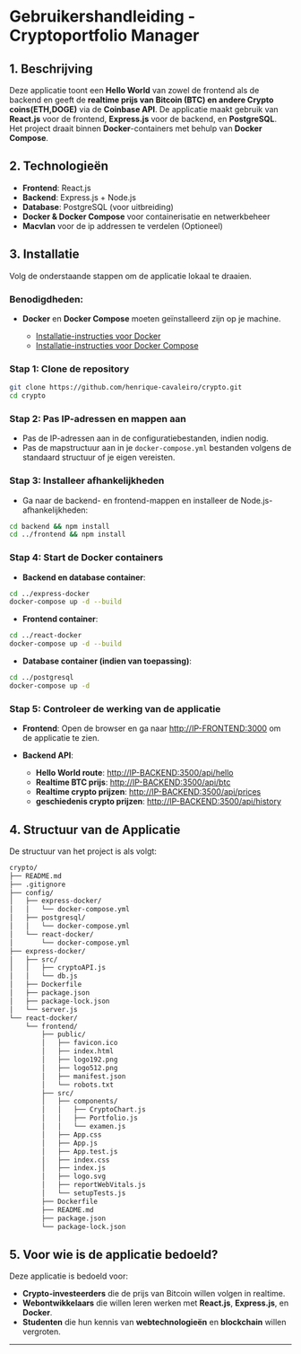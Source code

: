 # **Gebruikershandleiding - Cryptoportfolio Manager**

## 1. **Beschrijving**

Deze applicatie toont een **Hello World** van zowel de frontend als de backend en geeft de **realtime prijs van Bitcoin (BTC) en andere Crypto coins(ETH,DOGE)** via de **Coinbase API**. De applicatie maakt gebruik van **React.js** voor de frontend, **Express.js** voor de backend, en **PostgreSQL**. Het project draait binnen **Docker**-containers met behulp van **Docker Compose**.

## 2. **Technologieën**

* **Frontend**: React.js
* **Backend**: Express.js + Node.js
* **Database**: PostgreSQL (voor uitbreiding)
* **Docker & Docker Compose** voor containerisatie en netwerkbeheer
* **Macvlan** voor de ip addressen te verdelen (Optioneel)

## 3. **Installatie**

Volg de onderstaande stappen om de applicatie lokaal te draaien.

### Benodigdheden:

* **Docker** en **Docker Compose** moeten geïnstalleerd zijn op je machine.

  * [Installatie-instructies voor Docker](https://docs.docker.com/get-docker/)
  * [Installatie-instructies voor Docker Compose](https://docs.docker.com/compose/install/)

### Stap 1: Clone de repository

```bash
git clone https://github.com/henrique-cavaleiro/crypto.git
cd crypto
```

### Stap 2: Pas IP-adressen en mappen aan

* Pas de IP-adressen aan in de configuratiebestanden, indien nodig.
* Pas de mapstructuur aan in je `docker-compose.yml` bestanden volgens de standaard structuur of je eigen vereisten.

### Stap 3: Installeer afhankelijkheden

* Ga naar de backend- en frontend-mappen en installeer de Node.js-afhankelijkheden:

```bash
cd backend && npm install
cd ../frontend && npm install
```

### Stap 4: Start de Docker containers

* **Backend en database container**:

```bash
cd ../express-docker
docker-compose up -d --build
```

* **Frontend container**:

```bash
cd ../react-docker
docker-compose up -d --build
```

* **Database container (indien van toepassing)**:

```bash
cd ../postgresql
docker-compose up -d
```

### Stap 5: Controleer de werking van de applicatie

* **Frontend**: Open de browser en ga naar [http://IP-FRONTEND:3000](http://IP-FRONTEND:3000) om de applicatie te zien.
* **Backend API**:

  * **Hello World route**: [http://IP-BACKEND:3500/api/hello](http://IP-BACKEND:3500/api/hello)
  * **Realtime BTC prijs**: [http://IP-BACKEND:3500/api/btc](http://IP-BACKEND:3500/api/btc)
  * **Realtime crypto prijzen**: [http://IP-BACKEND:3500/api/prices](http://IP-BACKEND:3500/api/prices)
  * **geschiedenis crypto prijzen**: [http://IP-BACKEND:3500/api/history](http://IP-BACKEND:3500/api/history)

## 4. **Structuur van de Applicatie**

De structuur van het project is als volgt:

```bash
crypto/
├── README.md
├── .gitignore
├── config/
│   ├── express-docker/
│   │   └── docker-compose.yml
│   ├── postgresql/
│   │   └── docker-compose.yml
│   └── react-docker/
│       └── docker-compose.yml
├── express-docker/
│   ├── src/
│   │   ├── cryptoAPI.js
│   │   └── db.js
│   ├── Dockerfile
│   ├── package.json
│   ├── package-lock.json
│   └── server.js
└── react-docker/
    └── frontend/
        ├── public/
        │   ├── favicon.ico
        │   ├── index.html
        │   ├── logo192.png
        │   ├── logo512.png
        │   ├── manifest.json
        │   └── robots.txt
        ├── src/
        │   ├── components/
        │   │   ├── CryptoChart.js
        │   │   ├── Portfolio.js
        │   │   └── examen.js
        │   ├── App.css
        │   ├── App.js
        │   ├── App.test.js
        │   ├── index.css
        │   ├── index.js
        │   ├── logo.svg
        │   ├── reportWebVitals.js
        │   └── setupTests.js
        ├── Dockerfile
        ├── README.md
        ├── package.json
        └── package-lock.json
```

## 5. **Voor wie is de applicatie bedoeld?**

Deze applicatie is bedoeld voor:

* **Crypto-investeerders** die de prijs van Bitcoin willen volgen in realtime.
* **Webontwikkelaars** die willen leren werken met **React.js**, **Express.js**, en **Docker**.
* **Studenten** die hun kennis van **webtechnologieën** en **blockchain** willen vergroten.

---
